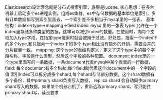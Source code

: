 Elasticsearch设计理念就是分布式搜索引擎，底层是lucene.
核心思想：在多台机器上启动多个es进程实例，组成es集群。es中存储数据的基本单位是索引，多有订单数据都写到索引里面去，一个索引差不多相当于mysql里的一张表。
基本结构：index->type->mapping->field
   index: mysql里的一张表
   type: 允许在一个index里存储多种类型的数据，这样可以减少index的数量。在使用时，向每个文档加入type字段，在指定type搜索时就会被用于过滤。好处是，搜索一个index下的多个type,和只搜索一个index下的多个
   type相比没有额外的开销，需要合并的分片数量一致。
   mapping: 这个type的表结构定义，定义了这个type中的每个字段名称，字段是什么类型，然后这个字段的各种配置。
   document: index里的一个type里面写的一条数据，一条document代表mysql中某个表里的一行数据，
   field: 每个document有多个field,每个field就代表这个document中的一个字段的值
索引Index可以拆分成多个shard,每个shard存储部分数据。这个shard数据有多个备份，其中primary shard负责写入数据，
replica shard 会自动同步primary shard写入的数据。如果某个机器宕机了，重新选取primary shard。写只能往primary shard写，读没要求
